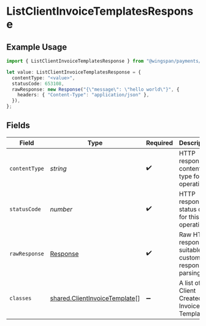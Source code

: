 # ListClientInvoiceTemplatesResponse

## Example Usage

```typescript
import { ListClientInvoiceTemplatesResponse } from "@wingspan/payments/sdk/models/operations";

let value: ListClientInvoiceTemplatesResponse = {
  contentType: "<value>",
  statusCode: 653108,
  rawResponse: new Response("{\"message\": \"hello world\"}", {
    headers: { "Content-Type": "application/json" },
  }),
};
```

## Fields

| Field                                                                                 | Type                                                                                  | Required                                                                              | Description                                                                           |
| ------------------------------------------------------------------------------------- | ------------------------------------------------------------------------------------- | ------------------------------------------------------------------------------------- | ------------------------------------------------------------------------------------- |
| `contentType`                                                                         | *string*                                                                              | :heavy_check_mark:                                                                    | HTTP response content type for this operation                                         |
| `statusCode`                                                                          | *number*                                                                              | :heavy_check_mark:                                                                    | HTTP response status code for this operation                                          |
| `rawResponse`                                                                         | [Response](https://developer.mozilla.org/en-US/docs/Web/API/Response)                 | :heavy_check_mark:                                                                    | Raw HTTP response; suitable for custom response parsing                               |
| `classes`                                                                             | [shared.ClientInvoiceTemplate](../../../sdk/models/shared/clientinvoicetemplate.md)[] | :heavy_minus_sign:                                                                    | A list of Client Created Invoice Template                                             |